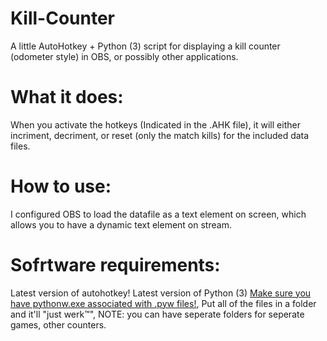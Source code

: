 # Kill-Counter
A little AutoHotkey + Python (3) script for displaying a kill counter (odometer style) in OBS, or possibly other applications.

# What it does:
When you activate the hotkeys (Indicated in the .AHK file), it will either incriment, decriment, or reset (only the match kills) for the included data files.

# How to use:
I configured OBS to load the datafile as a text element on screen, which allows you to have a dynamic text element on stream.

# Sofrtware requirements:
Latest version of autohotkey! Latest version of Python (3) [Make sure you have pythonw.exe associated with .pyw files!](https://stackoverflow.com/questions/1689015/run-python-script-without-windows-console-appearing), Put all of the files in a folder and it'll "just werk™", NOTE: you can have seperate folders for seperate games, other counters.